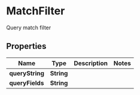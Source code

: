 

# MatchFilter

Query match filter

## Properties

| Name | Type | Description | Notes |
|------------ | ------------- | ------------- | -------------|
|**queryString** | **String** |  |  |
|**queryFields** | **String** |  |  |



